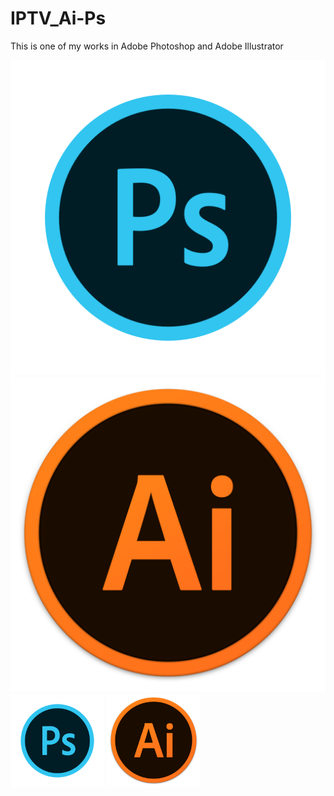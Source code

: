 # IPTV_Ai-Ps
This is one of my works in Adobe Photoshop and Adobe Illustrator

![First Image](photoshop.png)
![Second Image](illustrator.png)
<img src="photoshop.png" alt="Description" width="150"/>
<img src="illustrator.png" alt="Description" width="150"/>
